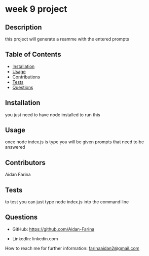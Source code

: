 # week 9 project


## Description


this project will generate a reamme with the entered prompts


## Table of Contents


* [Installation](./README.md/#installation)
* [Usage](./README.md/#usage)
* [Contributions](./README.md/#contributions)
* [Tests](./README.md/#tests)
* [Questions](./README.md/#questions)


## Installation


you just need to have node installed to run this


## Usage


once node index.js is type you will be given prompts that need to be answered


## Contributors


Aidan Farina


## Tests


to test you can just type node index.js into the command line


## Questions


* GitHub: https://github.com/Aidan-Farina


* LinkedIn: linkedin.com


How to reach me for further information: farinaaidan2@gmail.com